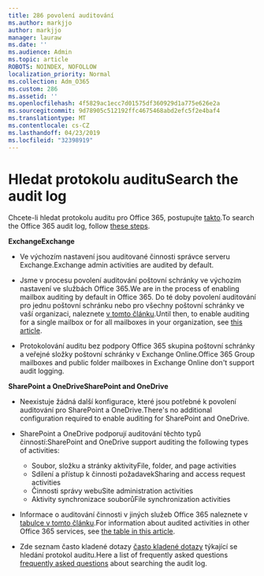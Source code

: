 ```yaml
---
title: 286 povolení auditování
ms.author: markjjo
author: markjjo
manager: lauraw
ms.date: ''
ms.audience: Admin
ms.topic: article
ROBOTS: NOINDEX, NOFOLLOW
localization_priority: Normal
ms.collection: Adm_O365
ms.custom: 286
ms.assetid: ''
ms.openlocfilehash: 4f5829ac1ecc7d01575df360929d1a775e626e2a
ms.sourcegitcommit: 9d78905c512192ffc4675468abd2efc5f2e4baf4
ms.translationtype: MT
ms.contentlocale: cs-CZ
ms.lasthandoff: 04/23/2019
ms.locfileid: "32398919"
---
```

# <a name="search-the-audit-log"></a><span data-ttu-id="aa1a3-102">Hledat protokolu auditu</span><span class="sxs-lookup"><span data-stu-id="aa1a3-102">Search the audit log</span></span>

<span data-ttu-id="aa1a3-103">Chcete-li hledat protokolu auditu pro Office 365, postupujte [takto](https://docs.microsoft.com/office365/securitycompliance/search-the-audit-log-in-security-and-compliance#search-the-audit-log).</span><span class="sxs-lookup"><span data-stu-id="aa1a3-103">To search the Office 365 audit log, follow [these steps](https://docs.microsoft.com/office365/securitycompliance/search-the-audit-log-in-security-and-compliance#search-the-audit-log).</span></span> 

<span data-ttu-id="aa1a3-104">**Exchange**</span><span class="sxs-lookup"><span data-stu-id="aa1a3-104">**Exchange**</span></span>

- <span data-ttu-id="aa1a3-105">Ve výchozím nastavení jsou auditované činnosti správce serveru Exchange.</span><span class="sxs-lookup"><span data-stu-id="aa1a3-105">Exchange admin activities are audited by default.</span></span>

- <span data-ttu-id="aa1a3-106">Jsme v procesu povolení auditování poštovní schránky ve výchozím nastavení ve službách Office 365.</span><span class="sxs-lookup"><span data-stu-id="aa1a3-106">We are in the process of enabling mailbox auditing by default in Office 365.</span></span> <span data-ttu-id="aa1a3-107">Do té doby povolení auditování pro jednu poštovní schránku nebo pro všechny poštovní schránky ve vaší organizaci, naleznete [v tomto článku](https://docs.microsoft.com/office365/securitycompliance/enable-mailbox-auditing).</span><span class="sxs-lookup"><span data-stu-id="aa1a3-107">Until then, to enable auditing for a single mailbox or for all mailboxes in your organization, see  [this article](https://docs.microsoft.com/office365/securitycompliance/enable-mailbox-auditing).</span></span>

- <span data-ttu-id="aa1a3-108">Protokolování auditu bez podpory Office 365 skupina poštovní schránky a veřejné složky poštovní schránky v Exchange Online.</span><span class="sxs-lookup"><span data-stu-id="aa1a3-108">Office 365 Group mailboxes and public folder mailboxes in Exchange Online don't support audit logging.</span></span>

<span data-ttu-id="aa1a3-109">**SharePoint a OneDrive**</span><span class="sxs-lookup"><span data-stu-id="aa1a3-109">**SharePoint and OneDrive**</span></span>

- <span data-ttu-id="aa1a3-110">Neexistuje žádná další konfigurace, které jsou potřebné k povolení auditování pro SharePoint a OneDrive.</span><span class="sxs-lookup"><span data-stu-id="aa1a3-110">There's no additional configuration required to enable auditing for SharePoint and OneDrive.</span></span>

- <span data-ttu-id="aa1a3-111">SharePoint a OneDrive podporují auditování těchto typů činností:</span><span class="sxs-lookup"><span data-stu-id="aa1a3-111">SharePoint and OneDrive support auditing the following types of activities:</span></span> 

    - <span data-ttu-id="aa1a3-112">Soubor, složku a stránky aktivity</span><span class="sxs-lookup"><span data-stu-id="aa1a3-112">File, folder, and page activities</span></span>
    - <span data-ttu-id="aa1a3-113">Sdílení a přístup k činnosti požadavek</span><span class="sxs-lookup"><span data-stu-id="aa1a3-113">Sharing and access request activities</span></span>
    - <span data-ttu-id="aa1a3-114">Činnosti správy webu</span><span class="sxs-lookup"><span data-stu-id="aa1a3-114">Site administration activities</span></span>
    - <span data-ttu-id="aa1a3-115">Aktivity synchronizace souborů</span><span class="sxs-lookup"><span data-stu-id="aa1a3-115">File synchronization activities</span></span>

- <span data-ttu-id="aa1a3-116">Informace o auditování činnosti v jiných služeb Office 365 naleznete v [tabulce v tomto článku](https://docs.microsoft.com/office365/securitycompliance/search-the-audit-log-in-security-and-compliance#audited-activities).</span><span class="sxs-lookup"><span data-stu-id="aa1a3-116">For information about audited activities in other Office 365 services, see  [the table in this article](https://docs.microsoft.com/office365/securitycompliance/search-the-audit-log-in-security-and-compliance#audited-activities).</span></span>

- <span data-ttu-id="aa1a3-117">Zde seznam často kladené dotazy [často kladené dotazy](https://docs.microsoft.com/office365/securitycompliance/search-the-audit-log-in-security-and-compliance#frequently-asked-questions) týkající se hledání protokol auditu.</span><span class="sxs-lookup"><span data-stu-id="aa1a3-117">Here a list of frequently asked questions [frequently asked questions](https://docs.microsoft.com/office365/securitycompliance/search-the-audit-log-in-security-and-compliance#frequently-asked-questions) about searching the audit log.</span></span>